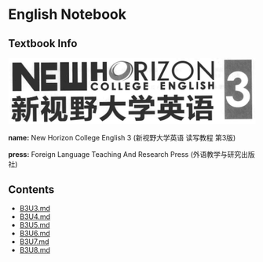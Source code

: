 # English Notebook



## Textbook Info

![image-20200514100734945](../assets/images/image-20200514100734945.png)

**name:** New Horizon College English 3 (新视野大学英语 读写教程 第3版)

**press:**  Foreign Language Teaching And Research Press (外语教学与研究出版社)



## Contents

-   [B3U3.md](B3U3.md) 
-   [B3U4.md](B3U4.md) 
-   [B3U5.md](B3U5.md) 
-   [B3U6.md](B3U6.md) 
-   [B3U7.md](B3U7.md) 
-   [B3U8.md](B3U8.md) 